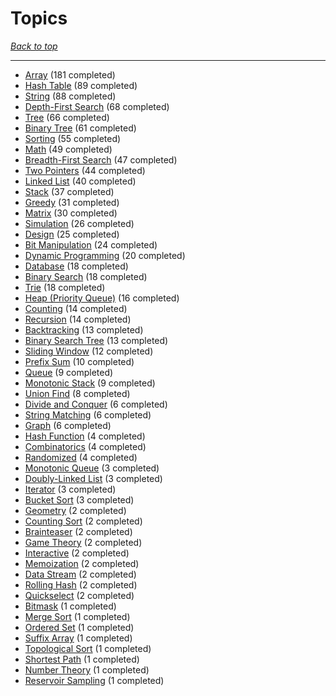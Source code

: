 # Topics

*[Back to top](<../README.md>)*

------

- [Array](<by_topic/Array.md>) (181 completed)
- [Hash Table](<by_topic/Hash Table.md>) (89 completed)
- [String](<by_topic/String.md>) (88 completed)
- [Depth-First Search](<by_topic/Depth-First Search.md>) (68 completed)
- [Tree](<by_topic/Tree.md>) (66 completed)
- [Binary Tree](<by_topic/Binary Tree.md>) (61 completed)
- [Sorting](<by_topic/Sorting.md>) (55 completed)
- [Math](<by_topic/Math.md>) (49 completed)
- [Breadth-First Search](<by_topic/Breadth-First Search.md>) (47 completed)
- [Two Pointers](<by_topic/Two Pointers.md>) (44 completed)
- [Linked List](<by_topic/Linked List.md>) (40 completed)
- [Stack](<by_topic/Stack.md>) (37 completed)
- [Greedy](<by_topic/Greedy.md>) (31 completed)
- [Matrix](<by_topic/Matrix.md>) (30 completed)
- [Simulation](<by_topic/Simulation.md>) (26 completed)
- [Design](<by_topic/Design.md>) (25 completed)
- [Bit Manipulation](<by_topic/Bit Manipulation.md>) (24 completed)
- [Dynamic Programming](<by_topic/Dynamic Programming.md>) (20 completed)
- [Database](<by_topic/Database.md>) (18 completed)
- [Binary Search](<by_topic/Binary Search.md>) (18 completed)
- [Trie](<by_topic/Trie.md>) (18 completed)
- [Heap (Priority Queue)](<by_topic/Heap (Priority Queue).md>) (16 completed)
- [Counting](<by_topic/Counting.md>) (14 completed)
- [Recursion](<by_topic/Recursion.md>) (14 completed)
- [Backtracking](<by_topic/Backtracking.md>) (13 completed)
- [Binary Search Tree](<by_topic/Binary Search Tree.md>) (13 completed)
- [Sliding Window](<by_topic/Sliding Window.md>) (12 completed)
- [Prefix Sum](<by_topic/Prefix Sum.md>) (10 completed)
- [Queue](<by_topic/Queue.md>) (9 completed)
- [Monotonic Stack](<by_topic/Monotonic Stack.md>) (9 completed)
- [Union Find](<by_topic/Union Find.md>) (8 completed)
- [Divide and Conquer](<by_topic/Divide and Conquer.md>) (6 completed)
- [String Matching](<by_topic/String Matching.md>) (6 completed)
- [Graph](<by_topic/Graph.md>) (6 completed)
- [Hash Function](<by_topic/Hash Function.md>) (4 completed)
- [Combinatorics](<by_topic/Combinatorics.md>) (4 completed)
- [Randomized](<by_topic/Randomized.md>) (4 completed)
- [Monotonic Queue](<by_topic/Monotonic Queue.md>) (3 completed)
- [Doubly-Linked List](<by_topic/Doubly-Linked List.md>) (3 completed)
- [Iterator](<by_topic/Iterator.md>) (3 completed)
- [Bucket Sort](<by_topic/Bucket Sort.md>) (3 completed)
- [Geometry](<by_topic/Geometry.md>) (2 completed)
- [Counting Sort](<by_topic/Counting Sort.md>) (2 completed)
- [Brainteaser](<by_topic/Brainteaser.md>) (2 completed)
- [Game Theory](<by_topic/Game Theory.md>) (2 completed)
- [Interactive](<by_topic/Interactive.md>) (2 completed)
- [Memoization](<by_topic/Memoization.md>) (2 completed)
- [Data Stream](<by_topic/Data Stream.md>) (2 completed)
- [Rolling Hash](<by_topic/Rolling Hash.md>) (2 completed)
- [Quickselect](<by_topic/Quickselect.md>) (2 completed)
- [Bitmask](<by_topic/Bitmask.md>) (1 completed)
- [Merge Sort](<by_topic/Merge Sort.md>) (1 completed)
- [Ordered Set](<by_topic/Ordered Set.md>) (1 completed)
- [Suffix Array](<by_topic/Suffix Array.md>) (1 completed)
- [Topological Sort](<by_topic/Topological Sort.md>) (1 completed)
- [Shortest Path](<by_topic/Shortest Path.md>) (1 completed)
- [Number Theory](<by_topic/Number Theory.md>) (1 completed)
- [Reservoir Sampling](<by_topic/Reservoir Sampling.md>) (1 completed)
